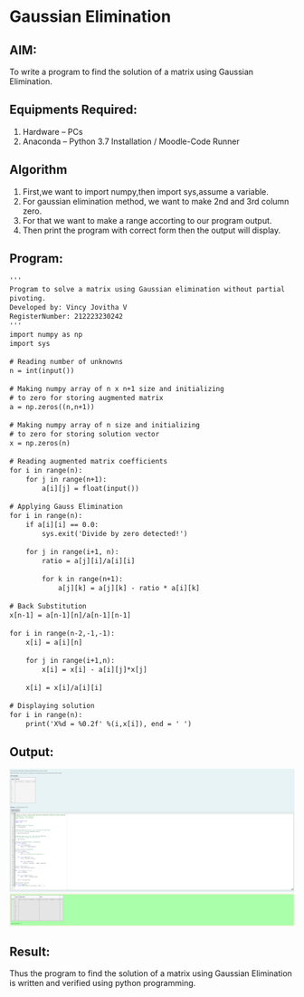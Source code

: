 # Gaussian Elimination

## AIM:
To write a program to find the solution of a matrix using Gaussian Elimination.

## Equipments Required:
1. Hardware – PCs
2. Anaconda – Python 3.7 Installation / Moodle-Code Runner

## Algorithm
1. First,we want to import numpy,then import sys,assume a variable.
2. For gaussian elimination method, we want to make 2nd and 3rd column zero. 
3. For that we want to make a range accorting to our program output. 
4. Then print the program with correct form then the output will display.

## Program:
```
'''
Program to solve a matrix using Gaussian elimination without partial pivoting.
Developed by: Vincy Jovitha V
RegisterNumber: 212223230242
'''
import numpy as np
import sys

# Reading number of unknowns
n = int(input())

# Making numpy array of n x n+1 size and initializing 
# to zero for storing augmented matrix
a = np.zeros((n,n+1))

# Making numpy array of n size and initializing 
# to zero for storing solution vector
x = np.zeros(n)

# Reading augmented matrix coefficients
for i in range(n):
    for j in range(n+1):
        a[i][j] = float(input())

# Applying Gauss Elimination
for i in range(n):
    if a[i][i] == 0.0:
        sys.exit('Divide by zero detected!')
        
    for j in range(i+1, n):
        ratio = a[j][i]/a[i][i]
        
        for k in range(n+1):
            a[j][k] = a[j][k] - ratio * a[i][k]

# Back Substitution
x[n-1] = a[n-1][n]/a[n-1][n-1]

for i in range(n-2,-1,-1):
    x[i] = a[i][n]
    
    for j in range(i+1,n):
        x[i] = x[i] - a[i][j]*x[j]
    
    x[i] = x[i]/a[i][i]

# Displaying solution
for i in range(n):
    print('X%d = %0.2f' %(i,x[i]), end = ' ')
```

## Output:
![gaussian elimination](ma6.png)

## Result:
Thus the program to find the solution of a matrix using Gaussian Elimination is written and verified using python programming.

